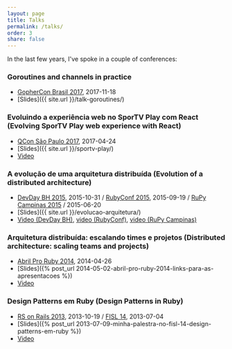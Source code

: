 ```yaml
---
layout: page
title: Talks
permalink: /talks/
order: 3
share: false
---
```


In the last few years, I've spoke in a couple of conferences:

### Goroutines and channels in practice

- [GopherCon Brasil 2017](https://2017.gopherconbr.org/), 2017-11-18
- [Slides]({{ site.url }}/talk-goroutines/)


### Evoluindo a experiência web no SporTV Play com React (Evolving SporTV Play web experience with React)

- [QCon São Paulo 2017](http://qconsp.com/presentation/evoluindo-experiencia-web-no-sportv-play-com-react), 2017-04-24
- [Slides]({{ site.url }}/sportv-play/)
- [Video](https://www.infoq.com/br/presentations/evoluindo-a-experiencia-web-no-sportv-play-com-react)


### A evolução de uma arquitetura distribuída (Evolution of a distributed architecture)

- [DevDay BH 2015](http://devday.devisland.com/), 2015-10-31 / [RubyConf 2015](http://rubyconf.com.br), 2015-09-19 / [RuPy Campinas 2015](http://campinas.rupy.com.br/) / 2015-06-20
- [Slides]({{ site.url }}/evolucao-arquitetura/)
- [Video (DevDay BH)](https://www.infoq.com/br/presentations/evolucao-de-uma-arquitetura-distribuida), [video (RubyConf)](https://www.eventials.com/locaweb/a-evolucao-de-uma-arquitetura-distribuida-do-globotv-ao-globosat-play-com-guilherme-garnier/), [video (RuPy Campinas)](https://www.infoq.com/br/presentations/a-evolucao-de-uma-arquitetura-distribuida)


### Arquitetura distribuída: escalando times e projetos (Distributed architecture: scaling teams and projects)

- [Abril Pro Ruby 2014](http://tropicalrb.com/2014/pt/), 2014-04-26
- [Slides]({% post_url 2014-05-02-abril-pro-ruby-2014-links-para-as-apresentacoes %})
- [Video](https://www.youtube.com/watch?v=_0esATer3ss)


### Design Patterns em Ruby (Design Patterns in Ruby)

- [RS on Rails 2013](https://twitter.com/rsonrails), 2013-10-19 / [FISL 14](http://softwarelivre.org/fisl14), 2013-07-04
- [Slides]({% post_url 2013-07-09-minha-palestra-no-fisl-14-design-patterns-em-ruby %})
- [Video](http://vimeo.com/69973911)

